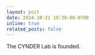 ```yaml
---
layout: post
date: 2024-10-21 10:30:00-0700
inline: true
related_posts: false
---
```


The CYNDER Lab is founded.
